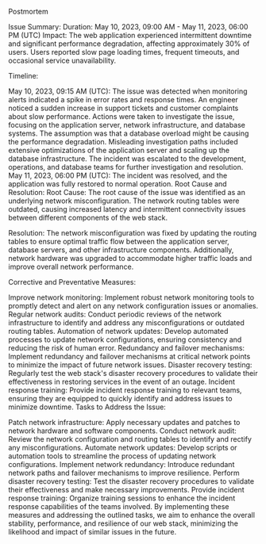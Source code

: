 Postmortem

Issue Summary:
Duration: May 10, 2023, 09:00 AM - May 11, 2023, 06:00 PM (UTC)
Impact: The web application experienced intermittent downtime and significant performance degradation, affecting approximately 30% of users. Users reported slow page loading times, frequent timeouts, and occasional service unavailability.

Timeline:

May 10, 2023, 09:15 AM (UTC): The issue was detected when monitoring alerts indicated a spike in error rates and response times.
An engineer noticed a sudden increase in support tickets and customer complaints about slow performance.
Actions were taken to investigate the issue, focusing on the application server, network infrastructure, and database systems. The assumption was that a database overload might be causing the performance degradation.
Misleading investigation paths included extensive optimizations of the application server and scaling up the database infrastructure.
The incident was escalated to the development, operations, and database teams for further investigation and resolution.
May 11, 2023, 06:00 PM (UTC): The incident was resolved, and the application was fully restored to normal operation.
Root Cause and Resolution:
Root Cause: The root cause of the issue was identified as an underlying network misconfiguration. The network routing tables were outdated, causing increased latency and intermittent connectivity issues between different components of the web stack.

Resolution: The network misconfiguration was fixed by updating the routing tables to ensure optimal traffic flow between the application server, database servers, and other infrastructure components. Additionally, network hardware was upgraded to accommodate higher traffic loads and improve overall network performance.

Corrective and Preventative Measures:

Improve network monitoring: Implement robust network monitoring tools to promptly detect and alert on any network configuration issues or anomalies.
Regular network audits: Conduct periodic reviews of the network infrastructure to identify and address any misconfigurations or outdated routing tables.
Automation of network updates: Develop automated processes to update network configurations, ensuring consistency and reducing the risk of human error.
Redundancy and failover mechanisms: Implement redundancy and failover mechanisms at critical network points to minimize the impact of future network issues.
Disaster recovery testing: Regularly test the web stack's disaster recovery procedures to validate their effectiveness in restoring services in the event of an outage.
Incident response training: Provide incident response training to relevant teams, ensuring they are equipped to quickly identify and address issues to minimize downtime.
Tasks to Address the Issue:

Patch network infrastructure: Apply necessary updates and patches to network hardware and software components.
Conduct network audit: Review the network configuration and routing tables to identify and rectify any misconfigurations.
Automate network updates: Develop scripts or automation tools to streamline the process of updating network configurations.
Implement network redundancy: Introduce redundant network paths and failover mechanisms to improve resilience.
Perform disaster recovery testing: Test the disaster recovery procedures to validate their effectiveness and make necessary improvements.
Provide incident response training: Organize training sessions to enhance the incident response capabilities of the teams involved.
By implementing these measures and addressing the outlined tasks, we aim to enhance the overall stability, performance, and resilience of our web stack, minimizing the likelihood and impact of similar issues in the future.
